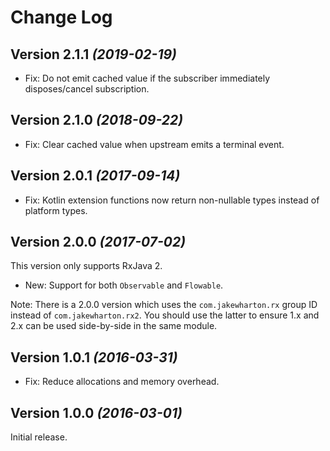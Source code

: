 Change Log
==========

Version 2.1.1 *(2019-02-19)*
----------------------------

 * Fix: Do not emit cached value if the subscriber immediately disposes/cancel subscription.


Version 2.1.0 *(2018-09-22)*
----------------------------

 * Fix: Clear cached value when upstream emits a terminal event.


Version 2.0.1 *(2017-09-14)*
----------------------------

 * Fix: Kotlin extension functions now return non-nullable types instead of platform types.


Version 2.0.0 *(2017-07-02)*
----------------------------

This version only supports RxJava 2.

 * New: Support for both `Observable` and `Flowable`.

Note: There is a 2.0.0 version which uses the `com.jakewharton.rx` group ID instead of `com.jakewharton.rx2`.
You should use the latter to ensure 1.x and 2.x can be used side-by-side in the same module.


Version 1.0.1 *(2016-03-31)*
----------------------------

 * Fix: Reduce allocations and memory overhead.


Version 1.0.0 *(2016-03-01)*
----------------------------

Initial release.

